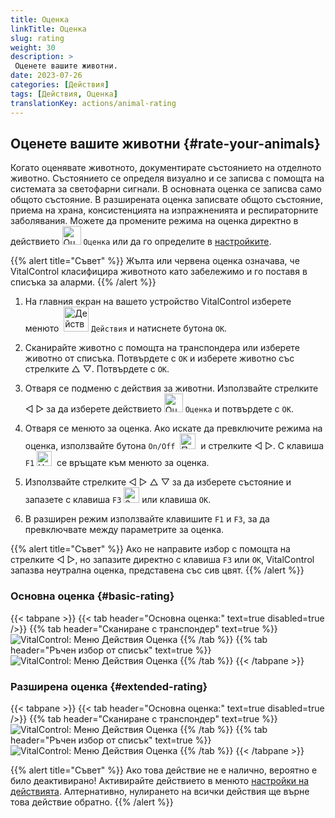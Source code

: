 ```yaml
---
title: Оценка
linkTitle: Оценка
slug: rating
weight: 30
description: >
 Оценете вашите животни.
date: 2023-07-26
categories: [Действия]
tags: [Действия, Оценка]
translationKey: actions/animal-rating
---
```


## Оценете вашите животни {#rate-your-animals}

Когато оценявате животното, документирате състоянието на отделното животно. Състоянието се определя визуално и се записва с помощта на системата за светофарни сигнали. В основната оценка се записва само общото състояние. В разширената оценка записвате общото състояние, приема на храна, консистенцията на изпражненията и респираторните заболявания. Можете да промените режима на оценка директно в действието <img src="/icons/actions/rating.svg" width="30" align="bottom" alt="Оценка" /> `Оценка` или да го определите в [настройките](../../settings/data-acquisition/#mode-of-animal-rating). 

{{% alert title="Съвет" %}}
Жълта или червена оценка означава, че VitalControl класифицира животното като забележимо и го поставя в списъка за аларми.
{{% /alert %}}

1. На главния екран на вашето устройство VitalControl изберете менюто &nbsp;<img src="/icons/actions.svg" width="40" align="bottom" alt="Действия" /> `Действия` и натиснете бутона `OK`.

2. Сканирайте животно с помощта на транспондера или изберете животно от списъка. Потвърдете с `OK` и изберете животно със стрелките △ ▽. Потвърдете с `OK`.

3. Отваря се подменю с действия за животни. Използвайте стрелките ◁ ▷ за да изберете действието <img src="/icons/actions/rating.svg" width="30" align="bottom" alt="Оценка" /> `Оценка` и потвърдете с `OK`.

4. Отваря се менюто за оценка. Ако искате да превключите режима на оценка, използвайте бутона `On/Off` &nbsp;<img src="/icons/gear.svg" width="25" align="bottom" alt="Поредица от действия" />&nbsp; и стрелките ◁ ▷. С клавиша `F1` <img src="/icons/footer/exit.svg" width="24" align="bottom" alt="Назад" />&nbsp; се връщате към менюто за оценка.

5. Използвайте стрелките ◁ ▷ △ ▽ за да изберете състояние и запазете с клавиша `F3` <img src="/icons/footer/save.svg" width="25" align="bottom" alt="Запази" /> или клавиша `OK`.

6. В разширен режим използвайте клавишите `F1` и `F3`, за да превключвате между параметрите за оценка.

{{% alert title="Съвет" %}}
Ако не направите избор с помощта на стрелките ◁ ▷, но запазите директно с клавиша `F3` или `OK`, VitalControl запазва неутрална оценка, представена със сив цвят.
{{% /alert %}}
 
### Основна оценка {#basic-rating}

{{< tabpane >}}
{{< tab header="Основна оценка:" text=true disabled=true />}}
{{% tab header="Сканиране с транспондер" text=true %}}
![VitalControl: Меню Действия Оценка](../images/basicrating-scan.png "Основна оценка")
{{% /tab %}}
{{% tab header="Ръчен избор от списък" text=true %}}
![VitalControl: Меню Действия Оценка](../images/basicrating.png "Основна оценка")
{{% /tab %}}
{{< /tabpane >}}

### Разширена оценка {#extended-rating}

{{< tabpane >}}
{{< tab header="Основна оценка:" text=true disabled=true />}}
{{% tab header="Сканиране с транспондер" text=true %}}
![VitalControl: Меню Действия Оценка](../images/extendedrating-scan.png "Разширена оценка")
{{% /tab %}}
{{% tab header="Ръчен избор от списък" text=true %}}
![VitalControl: Меню Действия Оценка](../images/extendedrating.png "Разширена оценка")
{{% /tab %}}
{{< /tabpane >}}

{{% alert title="Съвет" %}}
Ако това действие не е налично, вероятно е било деактивирано! Активирайте действието в менюто [настройки на действията](../setting/). Алтернативно, нулирането на всички действия ще върне това действие обратно.
{{% /alert %}}
